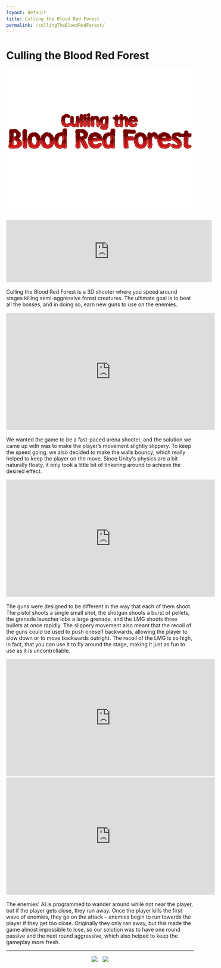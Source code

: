 ```yaml
---
layout: default
title: Culling the Blood Red Forest
permalink: /cullingTheBloodRedForest/
---
```

<link rel="shortcut icon" type="image/x-icon" href="./images/favicon.ico">

<h1 id="titleSection"></h1>

# Culling the Blood Red Forest
![image](./images/cullingTheBloodRedForestIcon2.jpg)

<iframe src="https://itch.io/embed/1321167" height="167" width="552" frameborder="0"><a href="https://cameronlevine.itch.io/culling-the-blood-red-forest">Culling the Blood Red Forest by cameronlevine</a></iframe>

Culling the Blood Red Forest is a 3D shooter where you speed around stages killing semi-aggressive forest creatures. The ultimate goal is to beat all the bosses, and in doing so, earn new guns to use on the enemies. 

<iframe width="560" height="315" src="https://www.youtube.com/embed/mU8238j0IeA" title="YouTube video player" frameborder="0" allow="accelerometer; autoplay; clipboard-write; encrypted-media; gyroscope; picture-in-picture" allowfullscreen></iframe>

We wanted the game to be a fast-paced arena shooter, and the solution we came up with was to make the player’s movement slightly slippery. To keep the speed going, we also decided to make the walls bouncy, which really helped to keep the player on the move. Since Unity's physics are a bit naturally floaty, it only took a little bit of tinkering around to achieve the desired effect. 

<iframe width="560" height="315" src="https://www.youtube.com/embed/Z0DqILvfO2U" title="YouTube video player" frameborder="0" allow="accelerometer; autoplay; clipboard-write; encrypted-media; gyroscope; picture-in-picture" allowfullscreen></iframe>

The guns were designed to be different in the way that each of them shoot. The pistol shoots a single small shot, the shotgun shoots a burst of pellets, the grenade launcher lobs a large grenade, and the LMG shoots three bullets at once rapidly. The slippery movement also meant that the recoil of the guns could be used to push oneself backwards, allowing the player to slow down or to move backwards outright. The recoil of the LMG is so high, in fact, that you can use it to fly around the stage, making it just as fun to use as it is uncontrollable. 

<iframe width="560" height="315" src="https://www.youtube.com/embed/TaFPCp-oTN8" title="YouTube video player" frameborder="0" allow="accelerometer; autoplay; clipboard-write; encrypted-media; gyroscope; picture-in-picture" allowfullscreen></iframe>

<iframe width="560" height="315" src="https://www.youtube.com/embed/QZPnPXs7XdA" title="YouTube video player" frameborder="0" allow="accelerometer; autoplay; clipboard-write; encrypted-media; gyroscope; picture-in-picture" allowfullscreen></iframe>

The enemies' AI is programmed to wander around while not near the player, but if the player gets close, they run away. Once the player kills the first wave of enemies, they go on the attack – enemies begin to run towards the player if they get too close. Originally they only ran away, but this made the game almost impossible to lose, so our solution was to have one round passive and the next round aggressive, which also helped to keep the gameplay more fresh.

<hr>

<div style="text-align: center;">
  <a href="mailto:chaotixlevine@gmail.com"><img src="/./images/mail.png" style="height: 40px; margin: auto; padding-right: 10px;"></a>
  <a href="https://www.linkedin.com/in/cameron-levine-930242214"><img src="/./images/LI-In-Bug.png" style="height: 40px;"></a>
</div>
